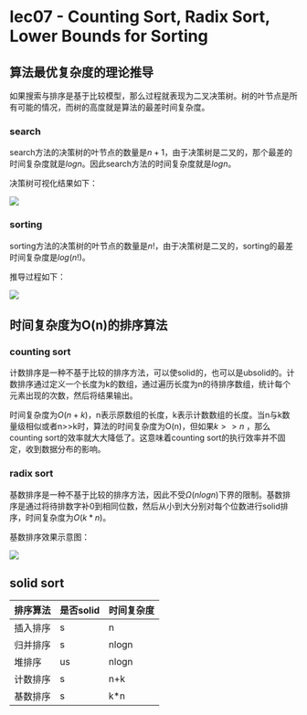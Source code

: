 # lec07 - Counting Sort, Radix Sort, Lower Bounds for Sorting
## 算法最优复杂度的理论推导
如果搜索与排序是基于比较模型，那么过程就表现为二叉决策树。树的叶节点是所有可能的情况，而树的高度就是算法的最差时间复杂度。
### search
search方法的决策树的叶节点的数量是$n+1$，由于决策树是二叉的，那个最差的时间复杂度就是$logn$。因此search方法的时间复杂度就是$logn$。

决策树可视化结果如下：

![](https://gitee.com/skytreedelivery/cloudimage/raw/master/img/20220218124606.png)

### sorting
sorting方法的决策树的叶节点的数量是$n!$，由于决策树是二叉的，sorting的最差时间复杂度是$log(n!)$。

推导过程如下：

![](https://gitee.com/skytreedelivery/cloudimage/raw/master/img/20220218124850.png)

## 时间复杂度为O(n)的排序算法
### counting sort
计数排序是一种不基于比较的排序方法，可以使solid的，也可以是ubsolid的。计数排序通过定义一个长度为k的数组，通过遍历长度为n的待排序数组，统计每个元素出现的次数，然后将结果输出。

时间复杂度为$O(n+k)$，n表示原数组的长度，k表示计数数组的长度。当n与k数量级相似或者n>>k时，算法的时间复杂度为O(n)，但如果$k>>n$ ，那么counting sort的效率就大大降低了。这意味着counting sort的执行效率并不固定，收到数据分布的影响。
### radix sort
基数排序是一种不基于比较的排序方法，因此不受$Ω(nlogn)$下界的限制。基数排序是通过将待排数字补0到相同位数，然后从小到大分别对每个位数进行solid排序，时间复杂度为$O(k*n)$。

基数排序效果示意图：

![](https://gitee.com/skytreedelivery/cloudimage/raw/master/img/20220218132107.png)

## solid sort
| 排序算法 | 是否solid | 时间复杂度 |
| -------- | --------- | ---------- |
| 插入排序 | s         | n          |
| 归并排序 | s         | nlogn      |
| 堆排序   | us        | nlogn      |
| 计数排序 | s         | n+k        |
| 基数排序 | s         | k\*n        | 
